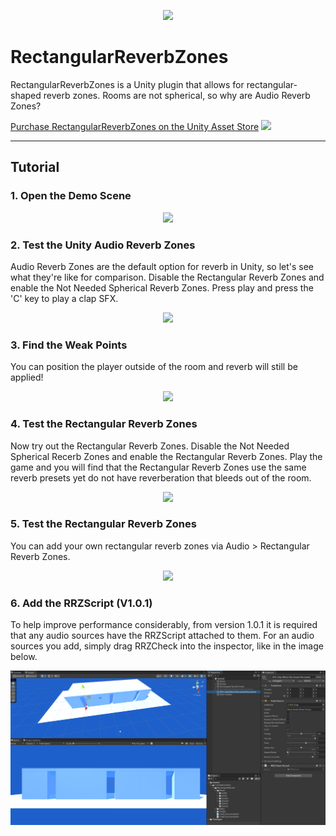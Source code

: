 <p align="center">
  <a href="https://assetstore.unity.com/packages/slug/300456"><img src="https://github.com/FuturistAcoustics/RectangularReverbZones/blob/main/Images/Rectangular%20Reverb%20Zones%20160x160.png"></a>
</p>

# RectangularReverbZones
RectangularReverbZones is a Unity plugin that allows for rectangular-shaped reverb zones. Rooms are not spherical, so why are Audio Reverb Zones?

[Purchase RectangularReverbZones on the Unity Asset Store](https://u3d.as/3pkt) <a href="https://u3d.as/37DT"><img src="https://github.com/FuturistAcoustics/RectangularReverbZones/blob/main/Images/Rectangular%20Reverb%20Zones%20160x160.png" width=14px></a>

-----

## Tutorial

### 1. Open the Demo Scene
<div align="center">
  <a href="Images\Tut01.png" target="_blank">
    <img src="Images\Tut01.png"/>
  </a>
</div>

### 2. Test the Unity Audio Reverb Zones
Audio Reverb Zones are the default option for reverb in Unity, so let's see what they're like for comparison. Disable the Rectangular Reverb Zones and enable the Not Needed Spherical Reverb Zones. Press play and press the 'C' key to play a clap SFX.

<div align="center">
  <a href="Images\Tut02.png" target="_blank">
    <img src="Images\Tut02.png"/>
  </a>
</div>

### 3. Find the Weak Points
You can position the player outside of the room and reverb will still be applied!

<div align="center">
  <a href="Images\Tut03.png" target="_blank">
    <img src="Images\Tut03.png"/>
  </a>
</div>

### 4. Test the Rectangular Reverb Zones
Now try out the Rectangular Reverb Zones. Disable the Not Needed Spherical Recerb Zones and enable the Rectangular Reverb Zones. Play the game and you will find that the Rectangular Reverb Zones use the same reverb presets yet do not have reverberation that bleeds out of the room.

<div align="center">
  <a href="Images\Tut04.png" target="_blank">
    <img src="Images\Tut04.png"/>
  </a>
</div>

### 5. Test the Rectangular Reverb Zones
You can add your own rectangular reverb zones via Audio > Rectangular Reverb Zones.

<div align="center">
  <a href="Images\Tut05.png" target="_blank">
    <img src="Images\Tut05.png"/>
  </a>
</div>

### 6. Add the RRZScript (V1.0.1)
To help improve performance considerably, from version 1.0.1 it is required that any audio sources have the RRZScript attached to them. For an audio sources you add, simply drag RRZCheck into the inspector, like in the image below.

<div align="center">
  <a href="Images\Tut06.png" target="_blank">
    <img src="Images\Tut06.png"/>
  </a>
</div>